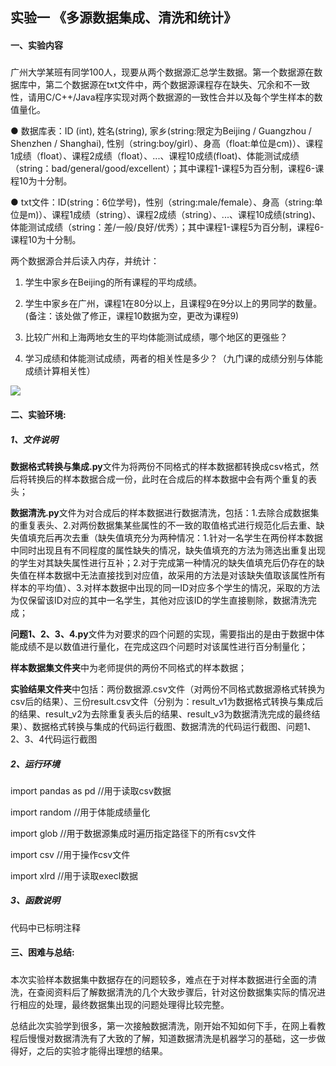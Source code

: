 ## 实验一    《多源数据集成、清洗和统计》

#### 一、实验内容
##### 
广州大学某班有同学100人，现要从两个数据源汇总学生数据。第一个数据源在数据库中，第二个数据源在txt文件中，两个数据源课程存在缺失、冗余和不一致性，请用C/C++/Java程序实现对两个数据源的一致性合并以及每个学生样本的数值量化。

● 数据库表：ID (int),  姓名(string), 家乡(string:限定为Beijing / Guangzhou / Shenzhen / Shanghai), 性别（string:boy/girl）、身高（float:单位是cm)）、课程1成绩（float）、课程2成绩（float）、...、课程10成绩(float)、体能测试成绩（string：bad/general/good/excellent）；其中课程1-课程5为百分制，课程6-课程10为十分制。

● txt文件：ID(string：6位学号)，性别（string:male/female）、身高（string:单位是m)）、课程1成绩（string）、课程2成绩（string）、...、课程10成绩(string)、体能测试成绩（string：差/一般/良好/优秀）；其中课程1-课程5为百分制，课程6-课程10为十分制。

两个数据源合并后读入内存，并统计：

1. 学生中家乡在Beijing的所有课程的平均成绩。

2. 学生中家乡在广州，课程1在80分以上，且课程9在9分以上的男同学的数量。(备注：该处做了修正，课程10数据为空，更改为课程9)

3. 比较广州和上海两地女生的平均体能测试成绩，哪个地区的更强些？

4. 学习成绩和体能测试成绩，两者的相关性是多少？（九门课的成绩分别与体能成绩计算相关性）

<img src="https://raw.githubusercontent.com/waasoulmate/machine-learning/main/%E5%AE%9E%E9%AA%8C%E4%B8%80/%E5%AE%9E%E9%AA%8C%E7%BB%93%E6%9E%9C/%E9%97%AE%E9%A2%981%E3%80%812%E3%80%813%E3%80%814.png"/>

#### 二、实验环境:

##### 1、文件说明
**数据格式转换与集成.py**文件为将两份不同格式的样本数据都转换成csv格式，然后将转换后的样本数据合成一份，此时在合成后的样本数据中会有两个重复的表头；

**数据清洗.py**文件为对合成后的样本数据进行数据清洗，包括：1.去除合成数据集的重复表头、2.对两份数据集某些属性的不一致的取值格式进行规范化后去重、缺失值填充后再次去重（缺失值填充分为两种情况：1.针对一名学生在两份样本数据中同时出现且有不同程度的属性缺失的情况，缺失值填充的方法为筛选出重复出现的学生对其缺失属性进行互补；2.对于完成第一种情况的缺失值填充后仍存在的缺失值在样本数据中无法直接找到对应值，故采用的方法是对该缺失值取该属性所有样本的平均值）、3.对样本数据中出现的同一ID对应多个学生的情况，采取的方法为仅保留该ID对应的其中一名学生，其他对应该ID的学生直接剔除，数据清洗完成；

**问题1、2、3、4.py**文件为对要求的四个问题的实现，需要指出的是由于数据中体能成绩不是以数值进行量化，在完成这四个问题时对该属性进行百分制量化；

**样本数据集文件夹**中为老师提供的两份不同格式的样本数据；

**实验结果文件夹**中包括：两份数据源.csv文件（对两份不同格式数据源格式转换为csv后的结果）、三份result.csv文件（分别为：result_v1为数据格式转换与集成后的结果、result_v2为去除重复表头后的结果、result_v3为数据清洗完成的最终结果）、数据格式转换与集成的代码运行截图、数据清洗的代码运行截图、问题1、2、3、4代码运行截图

##### 2、运行环境

import pandas as pd //用于读取csv数据

import random //用于体能成绩量化

import glob //用于数据源集成时遍历指定路径下的所有csv文件

import csv //用于操作csv文件

import xlrd //用于读取execl数据

##### 3、函数说明

代码中已标明注释

#### 三、困难与总结:

#####
本次实验样本数据集中数据存在的问题较多，难点在于对样本数据进行全面的清洗，在查阅资料后了解数据清洗的几个大致步骤后，针对这份数据集实际的情况进行相应的处理，最终数据集出现的问题处理得比较完整。

总结此次实验学到很多，第一次接触数据清洗，刚开始不知如何下手，在网上看教程后慢慢对数据清洗有了大致的了解，知道数据清洗是机器学习的基础，这一步做得好，之后的实验才能得出理想的结果。



